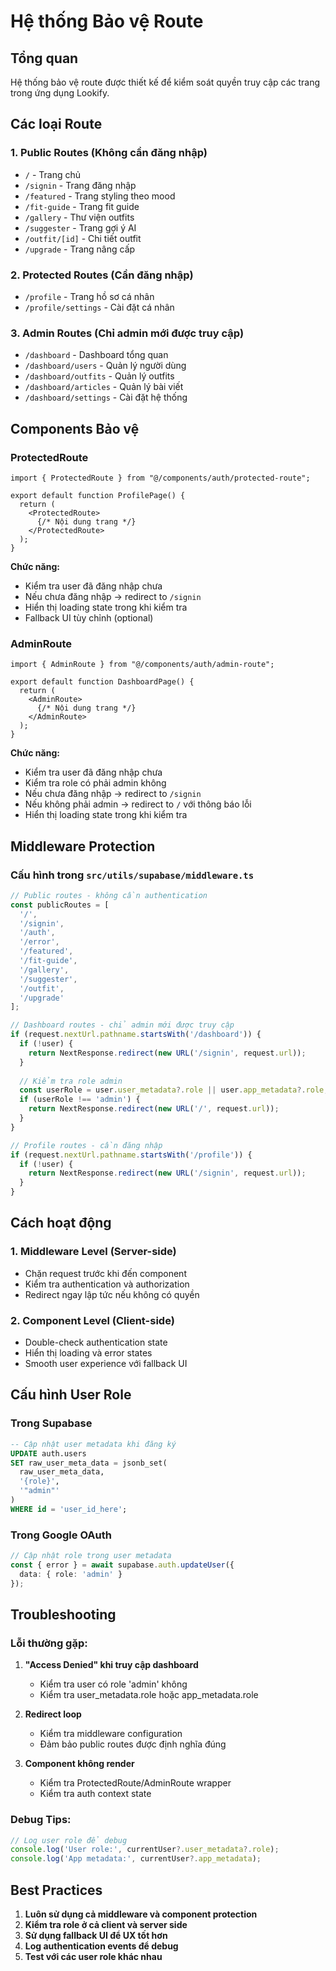 # Hệ thống Bảo vệ Route

## Tổng quan

Hệ thống bảo vệ route được thiết kế để kiểm soát quyền truy cập các trang trong ứng dụng Lookify.

## Các loại Route

### 1. Public Routes (Không cần đăng nhập)
- `/` - Trang chủ
- `/signin` - Trang đăng nhập
- `/featured` - Trang styling theo mood
- `/fit-guide` - Trang fit guide
- `/gallery` - Thư viện outfits
- `/suggester` - Trang gợi ý AI
- `/outfit/[id]` - Chi tiết outfit
- `/upgrade` - Trang nâng cấp

### 2. Protected Routes (Cần đăng nhập)
- `/profile` - Trang hồ sơ cá nhân
- `/profile/settings` - Cài đặt cá nhân

### 3. Admin Routes (Chỉ admin mới được truy cập)
- `/dashboard` - Dashboard tổng quan
- `/dashboard/users` - Quản lý người dùng
- `/dashboard/outfits` - Quản lý outfits
- `/dashboard/articles` - Quản lý bài viết
- `/dashboard/settings` - Cài đặt hệ thống

## Components Bảo vệ

### ProtectedRoute
```tsx
import { ProtectedRoute } from "@/components/auth/protected-route";

export default function ProfilePage() {
  return (
    <ProtectedRoute>
      {/* Nội dung trang */}
    </ProtectedRoute>
  );
}
```

**Chức năng:**
- Kiểm tra user đã đăng nhập chưa
- Nếu chưa đăng nhập → redirect to `/signin`
- Hiển thị loading state trong khi kiểm tra
- Fallback UI tùy chỉnh (optional)

### AdminRoute
```tsx
import { AdminRoute } from "@/components/auth/admin-route";

export default function DashboardPage() {
  return (
    <AdminRoute>
      {/* Nội dung trang */}
    </AdminRoute>
  );
}
```

**Chức năng:**
- Kiểm tra user đã đăng nhập chưa
- Kiểm tra role có phải admin không
- Nếu chưa đăng nhập → redirect to `/signin`
- Nếu không phải admin → redirect to `/` với thông báo lỗi
- Hiển thị loading state trong khi kiểm tra

## Middleware Protection

### Cấu hình trong `src/utils/supabase/middleware.ts`

```typescript
// Public routes - không cần authentication
const publicRoutes = [
  '/',
  '/signin',
  '/auth',
  '/error',
  '/featured',
  '/fit-guide', 
  '/gallery',
  '/suggester',
  '/outfit',
  '/upgrade'
];

// Dashboard routes - chỉ admin mới được truy cập
if (request.nextUrl.pathname.startsWith('/dashboard')) {
  if (!user) {
    return NextResponse.redirect(new URL('/signin', request.url));
  }
  
  // Kiểm tra role admin
  const userRole = user.user_metadata?.role || user.app_metadata?.role;
  if (userRole !== 'admin') {
    return NextResponse.redirect(new URL('/', request.url));
  }
}

// Profile routes - cần đăng nhập
if (request.nextUrl.pathname.startsWith('/profile')) {
  if (!user) {
    return NextResponse.redirect(new URL('/signin', request.url));
  }
}
```

## Cách hoạt động

### 1. Middleware Level (Server-side)
- Chặn request trước khi đến component
- Kiểm tra authentication và authorization
- Redirect ngay lập tức nếu không có quyền

### 2. Component Level (Client-side)
- Double-check authentication state
- Hiển thị loading và error states
- Smooth user experience với fallback UI

## Cấu hình User Role

### Trong Supabase
```sql
-- Cập nhật user metadata khi đăng ký
UPDATE auth.users 
SET raw_user_meta_data = jsonb_set(
  raw_user_meta_data, 
  '{role}', 
  '"admin"'
) 
WHERE id = 'user_id_here';
```

### Trong Google OAuth
```typescript
// Cập nhật role trong user metadata
const { error } = await supabase.auth.updateUser({
  data: { role: 'admin' }
});
```

## Troubleshooting

### Lỗi thường gặp:

1. **"Access Denied" khi truy cập dashboard**
   - Kiểm tra user có role 'admin' không
   - Kiểm tra user_metadata.role hoặc app_metadata.role

2. **Redirect loop**
   - Kiểm tra middleware configuration
   - Đảm bảo public routes được định nghĩa đúng

3. **Component không render**
   - Kiểm tra ProtectedRoute/AdminRoute wrapper
   - Kiểm tra auth context state

### Debug Tips:
```typescript
// Log user role để debug
console.log('User role:', currentUser?.user_metadata?.role);
console.log('App metadata:', currentUser?.app_metadata);
```

## Best Practices

1. **Luôn sử dụng cả middleware và component protection**
2. **Kiểm tra role ở cả client và server side**
3. **Sử dụng fallback UI để UX tốt hơn**
4. **Log authentication events để debug**
5. **Test với các user role khác nhau**
